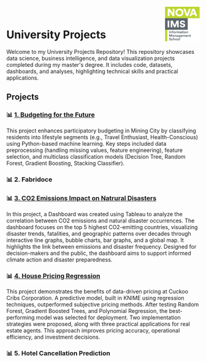 <img align="right" src="https://github.com/ruben-machado/University-Projects/blob/9b8ade999e3a5061a855d847813c9240332cac77/Nova%20IMS%20logo" alt="image alt" width="90" height= "90"> <br>

# University Projects  

Welcome to my University Projects Repository! This repository showcases data science, business intelligence, and data visualization projects completed during my master's degree. It includes code, datasets, dashboards, and analyses, highlighting technical skills and practical applications.

## **Projects**

### 📊 **[1. Budgeting for the Future](https://github.com/ruben-machado/University-Projects/tree/main/1.%20Budgeting%20for%20the%20Future)**
This project enhances participatory budgeting in Mining City by classifying residents into lifestyle segments (e.g., Travel Enthusiast, Health-Conscious) using Python-based machine learning. Key steps included data preprocessing (handling missing values, feature engineering), feature selection, and multiclass classification models (Decision Tree, Random Forest, Gradient Boosting, Stacking Classifier). 

### 📊 **2. Fabridoce**

### 📊 **[3. CO2 Emissions Impact on Natrural Disasters](https://github.com/ruben-machado/University-Projects/tree/main/3.%20CO2%20Emissions%20Impact%20on%20Natural%20Disasters)**

In this project, a Dashboard was created using Tableau to analyze the correlation between CO2 emissions and natural disaster occurrences. The dashboard focuses on the top 5 highest CO2-emitting countries, visualizing disaster trends, fatalities, and geographic patterns over decades through interactive line graphs, bubble charts, bar graphs, and a global map. It highlights the link between emissions and disaster frequency. Designed for decision-makers and the public, the dashboard aims to support informed climate action and disaster preparedness.

### 📊 **[4. House Pricing Regression](https://github.com/ruben-machado/University-Projects/tree/main/4.%20House%20Pricing%20Regression)**

This project demonstrates the benefits of data-driven pricing at Cuckoo Cribs Corporation. A predictive model, built in KNIME using regression techniques, outperformed subjective pricing methods. After testing Random Forest, Gradient Boosted Trees, and Polynomial Regression, the best-performing model was selected for deployment. Two implementation strategies were proposed, along with three practical applications for real estate agents. This approach improves pricing accuracy, operational efficiency, and investment decisions.


### 📊 **5. Hotel Cancellation Prediction**

